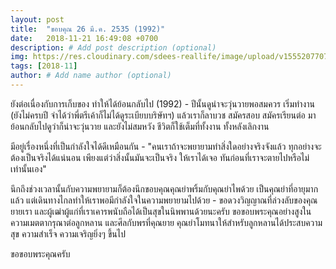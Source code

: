 ```yaml
---
layout: post
title:  "ขอบคุณ 26 มี.ค. 2535 (1992)"
date:   2018-11-21 16:49:08 +0700
description: # Add post description (optional)
img: https://res.cloudinary.com/sdees-reallife/image/upload/v1555207707/Screenshot_from_2019-04-14_09-06-54.png # Add image post (optional)
tags: [2018-11]
author: # Add name author (optional)
---
```

ยังต่อเนื่องกับการเก็บของ ทำให้ได้ย้อนกลับไป (1992) - ปีนั้นดูน่าจะวุ่นวายพอสมควร เริ่มทำงาน (ยังไม่ครบปี จำได้ว่าพี่ตรีเค้าก็ไม่ได้ดูระเบียบบริษัทฯ) แล้วเราก็ลาบวช สมัครสอบ สมัครเรียนต่อ มาย้อนกลับไปดูว่าก็น่าจะวุ่นวาย และยังไม่สมหวัง ชีวิตก็ใช้เต็มที่ทั้งงาน ทั้งหลังเลิกงาน

มีอยู่เรื่องหนึ่งที่เป็นกำลังใจได้ดีเหมือนกัน - "คนเราถ้าจะพยายามทำสิ่งใดอย่างจริงจังแล้ว ทุกอย่างจะต้องเป็นจริงได้แน่นอน เพียงแต่ว่าสิ่งนั้นมันจะเป็นจริง ให้เราได้เจอ ทันก่อนที่เราจะตายไปหรือไม่เท่านั้นเอง"

นึกถึงช่วงเวลานั้นกับความพยายามก็ต้องนึกขอบคุณคุณย่าพริ้มกับคุณย่าไพด้วย เป็นคุณย่าที่อายุมากแล้ว แต่เดินทางไกลทำให้เราพอมีกำลังใจในความพยายามไปด้วย - ขอดวงวิญญาณที่ล่วงลับของคุณยายเรา และผู้เฒ่าผู้แก่ที่เราเคารพนับถือได้เป็นสุขในนิพพานด้วยนะครับ ขอขอบพระคุณอย่างสูงในความเมตตากรุณาต่อลูกหลาน และศีลกับพรที่คุณยาย คุณย่าโมทนาให้สำหรับลูกหลานได้ประสบความสุข ความสำเร็จ ความเจริญยิ่งๆ ขึ้นไป

ขอขอบพระคุณครับ
